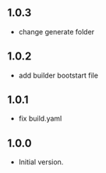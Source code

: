 ## 1.0.3

- change generate folder

## 1.0.2

- add builder bootstart file

## 1.0.1

- fix build.yaml

## 1.0.0

- Initial version.

